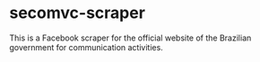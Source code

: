 # secomvc-scraper
This is a Facebook scraper for the official website of the Brazilian government for communication activities.
